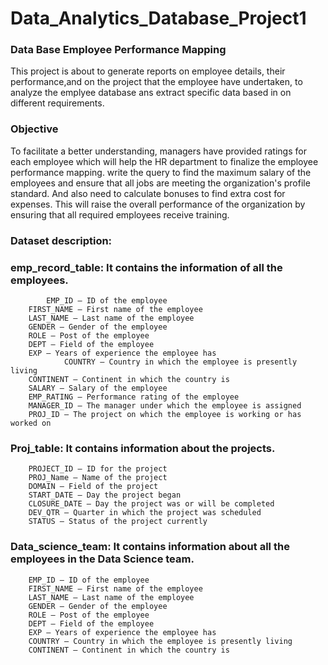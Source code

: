 # Data_Analytics_Database_Project1
### Data Base Employee Performance Mapping
This project is about to generate reports on employee details, their performance,and on the project that the employee have undertaken, to analyze the emplyee database ans extract specific data based in on different requirements.

### Objective
To facilitate a better understanding, managers have provided ratings for each employee which will help the HR department to finalize the employee performance mapping. write the query to find the maximum salary 
of the employees and ensure that all jobs are meeting the organization's profile standard. And also need to calculate bonuses to find extra cost for expenses. 
This will raise the overall performance of the organization by ensuring that all required employees receive training.

### Dataset description:
 
### emp_record_table: It contains the information of all the employees.
	        EMP_ID – ID of the employee
		FIRST_NAME – First name of the employee
		LAST_NAME – Last name of the employee
		GENDER – Gender of the employee
		ROLE – Post of the employee
		DEPT – Field of the employee
		EXP – Years of experience the employee has
                COUNTRY – Country in which the employee is presently living
		CONTINENT – Continent in which the country is
		SALARY – Salary of the employee
		EMP_RATING – Performance rating of the employee
		MANAGER_ID – The manager under which the employee is assigned
		PROJ_ID – The project on which the employee is working or has worked on

 
### Proj_table: It contains information about the projects.
		PROJECT_ID – ID for the project
		PROJ_Name – Name of the project
		DOMAIN – Field of the project
		START_DATE – Day the project began
		CLOSURE_DATE – Day the project was or will be completed
		DEV_QTR – Quarter in which the project was scheduled
		STATUS – Status of the project currently
 
### Data_science_team: It contains information about all the employees in the Data Science team.
		EMP_ID – ID of the employee
		FIRST_NAME – First name of the employee
		LAST_NAME – Last name of the employee
		GENDER – Gender of the employee
		ROLE – Post of the employee
		DEPT – Field of the employee
		EXP – Years of experience the employee has
		COUNTRY – Country in which the employee is presently living
		CONTINENT – Continent in which the country is


